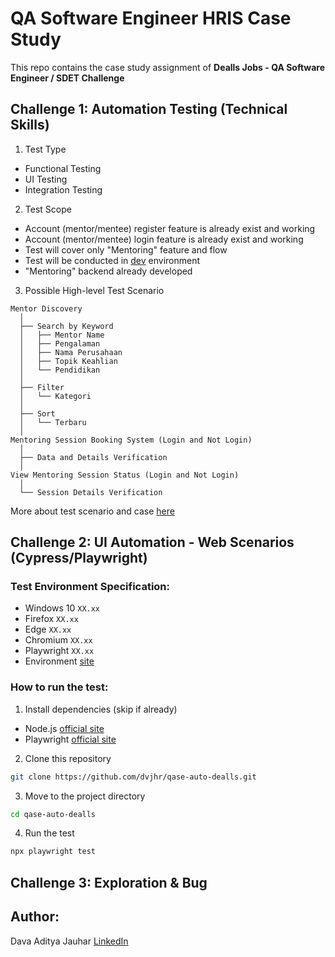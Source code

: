 # QA Software Engineer HRIS Case Study
This repo contains the case study assignment of **Dealls Jobs - QA Software Engineer / SDET Challenge**

## Challenge 1: Automation Testing (Technical Skills)
1. Test Type
- Functional Testing
- UI Testing
- Integration Testing
2. Test Scope
- Account (mentor/mentee) register feature is already exist and working
- Account (mentor/mentee) login feature is already exist and working
- Test will cover only "Mentoring" feature and flow
- Test will be conducted in [dev](https://job-portal-user-dev-skx7zw44dq-et.a.run.app) environment
- "Mentoring" backend already developed
3. Possible High-level Test Scenario
```
Mentor Discovery
  │
  ├── Search by Keyword
  │   ├── Mentor Name
  │   ├── Pengalaman
  │   ├── Nama Perusahaan
  │   ├── Topik Keahlian
  │   └── Pendidikan
  │
  ├── Filter
  │   └── Kategori
  │
  ├── Sort
  │   └── Terbaru
  │
Mentoring Session Booking System (Login and Not Login)
  │
  ├── Data and Details Verification
  │
View Mentoring Session Status (Login and Not Login)
  │
  └── Session Details Verification
```

More about test scenario and case [here](https://docs.google.com/spreadsheets/d/1HOM_2t4fW8yrT3bHC-Pq-wNTqHChrXVuUsHEsHIEPo4/edit?usp=sharing) 

## Challenge 2: UI Automation - Web Scenarios (Cypress/Playwright)
### Test Environment Specification:
- Windows 10 `XX.xx`
- Firefox `XX.xx`
- Edge `XX.xx`
- Chromium `XX.xx`
- Playwright `XX.xx`
- Environment [site](https://job-portal-user-dev-skx7zw44dq-et.a.run.app)

### How to run the test:
1. Install dependencies (skip if already)
- Node.js [official site](https://nodejs.org/en/download)
- Playwright [official site](https://playwright.dev/docs/intro)
2. Clone this repository
```bash
git clone https://github.com/dvjhr/qase-auto-dealls.git
```
3. Move to the project directory
```bash
cd qase-auto-dealls
```
4. Run the test
```bash
npx playwright test
```
## Challenge 3: Exploration & Bug

## Author: 
Dava Aditya Jauhar [LinkedIn](https://linkedin.com/in/dvjhr)
